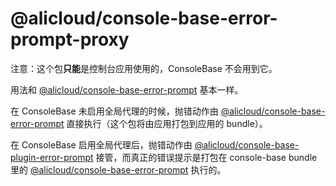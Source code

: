 @alicloud/console-base-error-prompt-proxy
====

注意：这个包**只能**是控制台应用使用的，ConsoleBase 不会用到它。

用法和 [@alicloud/console-base-error-prompt] 基本一样。

在 ConsoleBase 未启用全局代理的时候，抛错动作由 [@alicloud/console-base-error-prompt] 直接执行（这个包将由应用打包到应用的 bundle）。

在 ConsoleBase 启用全局代理后，抛错动作由 [@alicloud/console-base-plugin-error-prompt] 接管，而真正的错误提示是打包在 console-base bundle 里的  [@alicloud/console-base-error-prompt] 执行的。

[@alicloud/console-base-error-prompt]: https://npm.alibaba-inc.com/package/@alicloud/console-base-error-prompt
[@alicloud/console-base-plugin-error-prompt]: https://npm.alibaba-inc.com/package/@alicloud/console-base-plugin-error-prompt
